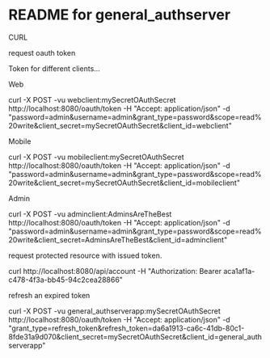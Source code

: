 README for general_authserver
==========================

CURL

request oauth token

Token for different clients...


Web

curl -X POST -vu webclient:mySecretOAuthSecret http://localhost:8080/oauth/token -H "Accept: application/json" -d "password=admin&username=admin&grant_type=password&scope=read%20write&client_secret=mySecretOAuthSecret&client_id=webclient"

Mobile

curl -X POST -vu mobileclient:mySecretOAuthSecret http://localhost:8080/oauth/token -H "Accept: application/json" -d "password=admin&username=admin&grant_type=password&scope=read%20write&client_secret=mySecretOAuthSecret&client_id=mobileclient"


Admin

curl -X POST -vu adminclient:AdminsAreTheBest http://localhost:8080/oauth/token -H "Accept: application/json" -d "password=admin&username=admin&grant_type=password&scope=read%20write&client_secret=AdminsAreTheBest&client_id=adminclient"





request protected resource with issued token.

curl http://localhost:8080/api/account -H "Authorization: Bearer aca1af1a-c478-4f3a-bb45-94c2cea28866"

refresh an expired token

curl -X POST -vu general_authserverapp:mySecretOAuthSecret http://localhost:8080/oauth/token -H "Accept: application/json" -d "grant_type=refresh_token&refresh_token=da6a1913-ca6c-41db-80c1-8fde31a9d070&client_secret=mySecretOAuthSecret&client_id=general_authserverapp"






